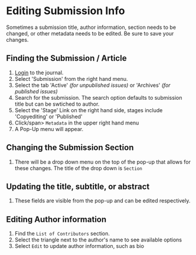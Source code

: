 # Editing Submission Info

Sometimes a submission title, author information, section needs to be changed, or other metadata needs to be edited. Be sure to save your changes.

## Finding the Submission / Article 

1. [Login](https://journals.library.csuci.edu/ojs/index.php/delfines/login) to the journal.
2. <span class="action">Select</span> 'Submission'  from the right hand menu.
3. <span class="action">Select</span> the tab 'Active' _(for unpublished issues)_ or 'Archives' _(for published issues)_ 
4. <span class="action">Search</span> for the submission.  The search option defaults to submission title but can be swtiched to author.
5. <span class="action">Select</span> the 'Stage' Link on the right hand side, stages include 'Copyediting' or 'Published'
6. <span class="action">Click/span> `Metadata` in the upper right hand menu
7. A Pop-Up menu will appear.

## Changing the Submission Section
1. There will be a drop down menu on the top of the pop-up that allows for these changes.  The title of the drop down is `Section` 

## Updating the title, subtitle, or abstract
1. These fields are visible from the pop-up and can be edited respectively.

## Editing Author information
1. Find the `List of Contributors` section. 
2. <span class="action">Select</span> the triangle next to the author's name to see available options
3. <span class="action">Select</span> `Edit` to update author information, such as bio
